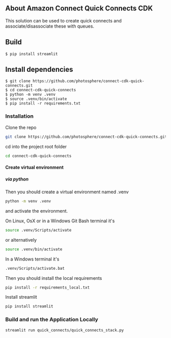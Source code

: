 ## About Amazon Connect Quick Connects CDK
This solution can be used to create quick connects and associate/disassociate these with queues.

## Build
```
$ pip install streamlit
```

## Install dependencies
```
$ git clone https://github.com/photosphere/connect-cdk-quick-connects.git
$ cd connect-cdk-quick-connects
$ python -m venv .venv
$ source .venv/bin/activate
$ pip install -r requirements.txt
```

### Installation

Clone the repo

```bash
git clone https://github.com/photosphere/connect-cdk-quick-connects.git
```

cd into the project root folder

```bash
cd connect-cdk-quick-connects
```

#### Create virtual environment

##### via python

Then you should create a virtual environment named .venv

```bash
python -m venv .venv
```

and activate the environment.

On Linux, OsX or in a Windows Git Bash terminal it's

```bash
source .venv/Scripts/activate
```

or alternatively

```bash
source .venv/bin/activate
```

In a Windows terminal it's

```bash
.venv/Scripts/activate.bat
```

Then you should install the local requirements

```bash
pip install -r requirements_local.txt
```

Install streamlit

```bash
pip install streamlit
```

### Build and run the Application Locally

```bash
streamlit run quick_connects/quick_connects_stack.py
```